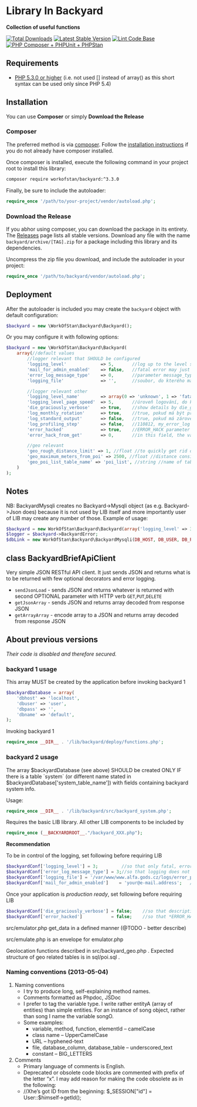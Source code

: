 # Library In Backyard

**Collection of useful functions**

[![Total Downloads](https://img.shields.io/packagist/dt/workofstan/backyard.svg)](https://packagist.org/packages/workofstan/backyard)
[![Latest Stable Version](https://img.shields.io/packagist/v/workofstan/backyard.svg)](https://packagist.org/packages/workofstan/backyard)
[![Lint Code Base](https://github.com/WorkOfStan/backyard/actions/workflows/linter.yml/badge.svg)](https://github.com/WorkOfStan/backyard/actions/workflows/linter.yml)
[![PHP Composer + PHPUnit + PHPStan](https://github.com/WorkOfStan/backyard/actions/workflows/php-composer-phpunit.yml/badge.svg)](https://github.com/WorkOfStan/backyard/actions/workflows/php-composer-phpunit.yml)

## Requirements
* [PHP 5.3.0 or higher](http://www.php.net/) (i.e. not used [] instead of array() as this short syntax can be used only since PHP 5.4)

## Installation

You can use **Composer** or simply **Download the Release**

### Composer

The preferred method is via [composer](https://getcomposer.org). Follow the
[installation instructions](https://getcomposer.org/doc/00-intro.md) if you do not already have
composer installed.

Once composer is installed, execute the following command in your project root to install this library:

```sh
composer require workofstan/backyard:^3.3.0
```

Finally, be sure to include the autoloader:

```php
require_once '/path/to/your-project/vendor/autoload.php';
```

### Download the Release

If you abhor using composer, you can download the package in its entirety. The [Releases](https://github.com/WorkOfStan/backyard/releases) page lists all stable versions.
Download any file with the name `backyard/archive/[TAG].zip` for a package including this library and its dependencies.

Uncompress the zip file you download, and include the autoloader in your project:

```php
require_once '/path/to/backyard/vendor/autoload.php';
```

## Deployment

After the autoloader is included you may create the `backyard` object with default configuration:
```php
$backyard = new \WorkOfStan\Backyard\Backyard();
```

Or you may configure it with following options:
```php
$backyard = new \WorkOfStan\Backyard\Backyard(
    array(//default values
        //logger relevant that SHOULD be configured
        'logging_level'             => 5,       //log up to the level set here, default=5 = debug//logovat az do urovne zde uvedene: 0=unknown/default_call 1=fatal 2=error 3=warning 4=info 5=debug/default_setting 6=speed  //aby se zalogovala alespoň missing db musí být logování nejníže defaultně na 1 //1 as default for writing the missing db at least to the standard ErrorLog
        'mail_for_admin_enabled'    => false,   //fatal error may just be written in log //$backyardMailForAdminEnabled = "rejthar@gods.cz";//on production, it is however recommended to set an e-mail, where to announce fatal errors
        'error_log_message_type'    => 0,       //parameter message_type http://cz2.php.net/manual/en/function.error-log.php for my_error_log; default is 0, i.e. to send message to PHP's system logger; recommended is however 3, i.e. append to the file destination set either in field $this->BackyardConf['logging_file or in table system
        'logging_file'              => '',      //soubor, do kterého má my_error_log() zapisovat

        //logger relevant other
        'logging_level_name'        => array(0 => 'unknown', 1 => 'fatal', 'error', 'warning', 'info', 'debug', 'speed'),
        'logging_level_page_speed'  => 5,       //úroveň logování, do které má být zapisována rychlost vygenerování stránky
        'die_graciously_verbose'    => true,    //show details by die_graciously() on screen (it is always in the error_log); on production it is recomended to be set to to false due security
        'log_monthly_rotation'      => true,    //true, pokud má být přípona .log.Y-m.log (výhodou je měsíční rotace); false, pokud má být jen .log (výhodou je sekvenční zápis chyb přes my_error_log a jiných PHP chyb)
        'log_standard_output'       => false,   //true, pokud má zároveň vypisovat na obrazovku; false, pokud má vypisovat jen do logu
        'log_profiling_step'        => false,   //110812, my_error_log neprofiluje rychlost //$PROFILING_STEP = 0.008;//110812, my_error_log profiluje čas mezi dvěma měřenými body vyšší než udaná hodnota sec
        'error_hacked'              => true,    //ERROR_HACK parameter is reflected
        'error_hack_from_get'       => 0,       //in this field, the value of $_GET['ERROR_HACK'] shall be set below

        //geo relevant
        'geo_rough_distance_limit' => 1, //float //to quickly get rid off too distant POIs; 1 ~ 100km
        'geo_maximum_meters_from_poi' => 2500, //float //distance considered to be overlapping with the device position // 2500 m is considered exact location due to mobile phone GPS caching
        'geo_poi_list_table_name' => 'poi_list', //string //name of table with POI coordinates
    )
);
```


## Notes

NB: BackyardMysqli creates no Backyard->Mysqli object (as e.g. Backyard->Json does) because it is not used by LIB itself and more importantly user of LIB may create any number of those.
Example of usage:

```php
$backyard = new WorkOfStan\Backyard\Backyard(array('logging_level' => 3));
$logger = $backyard->BackyardError;
$dbLink = new WorkOfStan\Backyard\BackyardMysqli(DB_HOST, DB_USER, DB_PASSWORD, DB_DATABASE, $logger);
```

## class BackyardBriefApiClient

Very simple JSON RESTful API client.
It just sends JSON and returns what is to be returned with few optional decorators and error logging.
* `sendJsonLoad` - sends JSON and returns whatever is returned with second OPTIONAL parameter with HTTP verb `GET`,`PUT`,`DELETE`
* `getJsonArray` - sends JSON and returns array decoded from response JSON
* `getArrayArray` - encode array to a JSON and returns array decoded from response JSON


## About previous versions
*Their code is disabled and therefore secured.*

### backyard 1 usage

This array MUST be created by the application before invoking backyard 1
```php
$backyardDatabase = array(
    'dbhost' => 'localhost',
    'dbuser' => 'user',
    'dbpass' => '',
    'dbname' => 'default',
);
```

Invoking backyard 1
```php
require_once __DIR__ . '/lib/backyard/deploy/functions.php';
```


### backyard 2 usage

The array $backyardDatabase (see above) SHOULD be created ONLY IF there is a table \`system\` (or different name stated in $backyardDatabase['system_table_name']) with fields containing backyard system info.

Usage:
```php
require_once __DIR__ . '/lib/backyard/src/backyard_system.php';
```
Requires the basic LIB library. All other LIB components to be included by
```php
require_once (__BACKYARDROOT__."/backyard_XXX.php");
```

**Recommendation**

To be in control of the logging, set following before requiring LIB
```php
$backyardConf['logging_level'] = 3;         //so that only fatal, error, warning are logged
$backyardConf['error_log_message_type'] = 3;//so that logging does not go to PHP system logger but to the monthly rotated file specified on the next line
$backyardConf['logging_file'] = '/var/www/www.alfa.gods.cz/logs/error_php.log';
$backyardConf['mail_for_admin_enabled']    = 'your@e-mail.address';   //fatal error are announced to this e-mail
```

Once your application is *production ready*, set following before requiring LIB
```php
$backyardConf['die_graciously_verbose'] = false;    //so that description contained within die_graciously() is not revealed on screen
$backyardConf['error_hacked']           = false;    //so that *ERROR_HACK* GET parameter is ignored (and 3rd party can't *debug* your application
```


src/emulator.php get_data in a defined manner (@TODO - better describe)

src/emulate.php is an envelope for emulator.php

Geolocation functions described in src/backyard_geo.php .
Expected structure of geo related tables is in sql/poi.sql .

### Naming conventions (2013-05-04)
1. Naming conventions
    - I try to produce long, self-explaining method names.
    - Comments formatted as Phpdoc, JSDoc
    - I prefer to tag the variable type. I write rather entityA (array of entities) than simple entities. For an instance of song object, rather than song I name the variable songO.
    - Some examples:
        - variable, method, function, elementId – camelCase
        - class name – UpperCamelCase
        - URL – hyphened-text
        - file, database_column, database_table – underscored_text
        - constant – BIG_LETTERS
2. Comments
    - Primary language of comments is English.
    - Deprecated or obsolete code blocks are commented with prefix of the letter “x”. I may add reason for making the code obsolete as in the following:
    - //Xhe’s got ID from the beginning: $_SESSION["id"] = User::$himself->getId();
